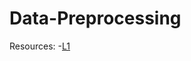 # Data-Preprocessing
Resources:
  -[L1](https://www.analyticsindiamag.com/data-pre-processing-in-python/)
